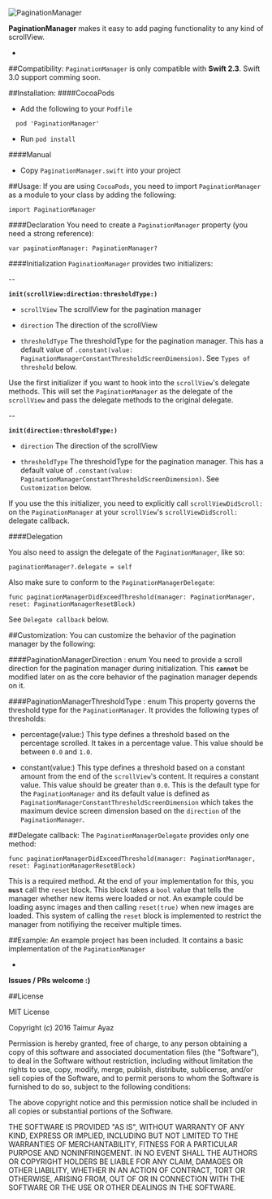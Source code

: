 ![PaginationManager](https://github.com/TaimurAyaz/PaginationManager/blob/master/PaginationManager.png)

**PaginationManager** makes it easy to add paging functionality to any kind of scrollView. 

-
##Compatibility:
`PaginationManager` is only compatible with **Swift 2.3**. Swift 3.0 support comming soon. 

##Installation:
####CocoaPods
* Add the following to your `Podfile`
```
  pod 'PaginationManager'
```
* Run `pod install`

####Manual
* Copy `PaginationManager.swift` into your project

##Usage:
If you are using `CocoaPods`, you need to import `PaginationManager` as a module to your class by adding the following:
```
import PaginationManager
```
####Declaration
You need to create a `PaginationManager` property (you need a strong reference):
```
var paginationManager: PaginationManager?
```

####Initialization
`PaginationManager` provides two initializers:

--

**`init(scrollView:direction:thresholdType:)`**

* `scrollView` 
The scrollView for the pagination manager

* `direction`
The direction of the scrollView

* `thresholdType`
The thresholdType for the pagination manager. This has a default value of `.constant(value: PaginationManagerConstantThresholdScreenDimension)`. See `Types of threshold` below.

Use the first initializer if you want to hook into the `scrollView`'s delegate methods. This will set the `PaginationManager` as the delegate of the `scrollView` and pass the delegate methods to the original delegate. 

--

**`init(direction:thresholdType:)`**

* `direction`
The direction of the scrollView

* `thresholdType`
The thresholdType for the pagination manager. This has a default value of `.constant(value: PaginationManagerConstantThresholdScreenDimension)`. See `Customization` below.

If you use the this initializer, you need to explicitly call `scrollViewDidScroll:` on the `PaginationManager` at your `scrollView`'s `scrollViewDidScroll:` delegate callback.

####Delegation

You also need to assign the delegate of the `PaginationManager`, like so:
```
paginationManager?.delegate = self
```

Also make sure to conform to the `PaginationManagerDelegate`:
```
func paginationManagerDidExceedThreshold(manager: PaginationManager, reset: PaginationManagerResetBlock)
```
See `Delegate callback` below.

##Customization:
You can customize the behavior of the pagination manager by the following:

####PaginationManagerDirection : enum
You need to provide a scroll direction for the pagination manager during initialization. This **`cannot`** be modified later on as the core behavior of the pagination manager depends on it.

####PaginationManagerThresholdType : enum
This property governs the threshold type for the `PaginationManager`. It provides the following types of thresholds:

* percentage(value:)
This type defines a threshold based on the percentage scrolled. It takes in a percentage value. This value should be between `0.0` and `1.0`.

* constant(value:)
This type defines a threshold based on a constant amount from the end of the `scrollView`'s content. It requires a constant value. This value should be greater than `0.0`. This is the default type for the `PaginationManager` and its default value is defined as `PaginationManagerConstantThresholdScreenDimension` which takes the maximum device screen dimension based on the `direction` of the `PaginationManager`.

##Delegate callback:
The `PaginationManagerDelegate` provides only one method:
```
func paginationManagerDidExceedThreshold(manager: PaginationManager, reset: PaginationManagerResetBlock)
```
This is a required method. At the end of your implementation for this, you **`must`** call the `reset` block. This block takes a `bool` value that tells the manager whether new items were loaded or not. An example could be loading async images and then calling `reset(true)` when new images are loaded. This system of calling the `reset` block is implemented to restrict the manager from notifiying the receiver multiple times. 

##Example:
An example project has been included. It contains a basic implementation of the `PaginationManager`

-
**Issues / PRs welcome :)**

##License

MIT License

Copyright (c) 2016 Taimur Ayaz

Permission is hereby granted, free of charge, to any person obtaining a copy
of this software and associated documentation files (the "Software"), to deal
in the Software without restriction, including without limitation the rights
to use, copy, modify, merge, publish, distribute, sublicense, and/or sell
copies of the Software, and to permit persons to whom the Software is
furnished to do so, subject to the following conditions:

The above copyright notice and this permission notice shall be included in all
copies or substantial portions of the Software.

THE SOFTWARE IS PROVIDED "AS IS", WITHOUT WARRANTY OF ANY KIND, EXPRESS OR
IMPLIED, INCLUDING BUT NOT LIMITED TO THE WARRANTIES OF MERCHANTABILITY,
FITNESS FOR A PARTICULAR PURPOSE AND NONINFRINGEMENT. IN NO EVENT SHALL THE
AUTHORS OR COPYRIGHT HOLDERS BE LIABLE FOR ANY CLAIM, DAMAGES OR OTHER
LIABILITY, WHETHER IN AN ACTION OF CONTRACT, TORT OR OTHERWISE, ARISING FROM,
OUT OF OR IN CONNECTION WITH THE SOFTWARE OR THE USE OR OTHER DEALINGS IN THE
SOFTWARE.

